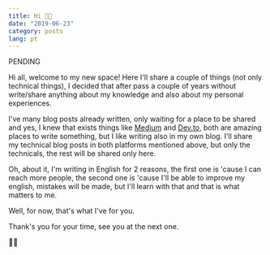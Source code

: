 ```yaml
---
title: Hi 👋🏻
date: "2019-06-23"
category: posts
lang: pt
---
```


PENDING

Hi all, welcome to my new space! Here I'll share a couple of things (not only technical things), I decided that after
pass a couple of years without write/share anything about my knowledge and also about my personal experiences.

I've many blog posts already written, only waiting for a place to be shared and yes, I knew that exists things
like [Medium](https://medium.com) and [Dev.to](https://dev.to), both are amazing places to write something, but I like writing also in my own blog.
I'll share my technical blog posts in both platforms mentioned above, but only the technicals, the rest
will be shared only here.

Oh, about it, I'm writing in English for 2 reasons, the first one is 'cause I can reach more people,
the second one is 'cause I'll be able to improve my english, mistakes will be made, but I'll learn with that and
that is what matters to me.

Well, for now, that's what I've for you.

Thank's you for your time, see you at the next one.

👋🏻
